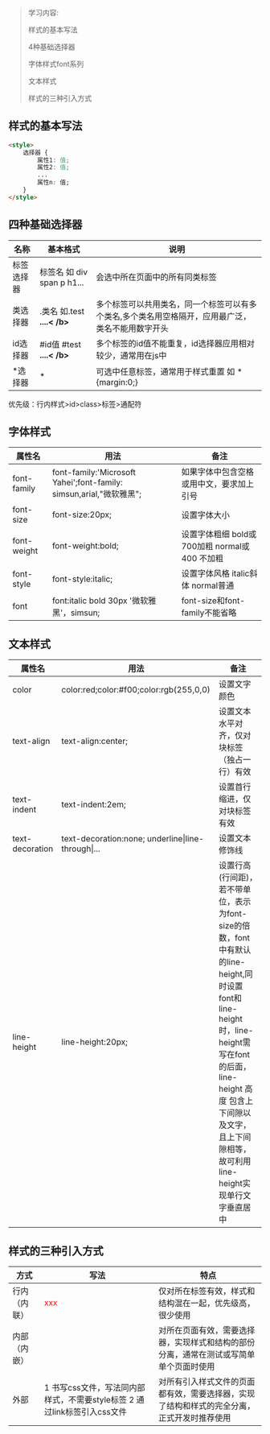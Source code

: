 > 学习内容:
>
> 样式的基本写法
>
> 4种基础选择器
>
> 字体样式font系列
>
> 文本样式
>
> 样式的三种引入方式

## 样式的基本写法

```html
<style>
    选择器 {
        属性1: 值;
        属性2: 值;
        ...
        属性n: 值;
    }
</style>
```

## 四种基础选择器

| 名称       | 基本格式                                     | 说明                                                         |
| ---------- | -------------------------------------------- | ------------------------------------------------------------ |
| 标签选择器 | 标签名 如 div span p h1...                   | 会选中所在页面中的所有同类标签                               |
| 类选择器   | .类名 如.test   <b class="test ab">....< /b> | 多个标签可以共用类名，同一个标签可以有多个类名,多个类名用空格隔开，应用最广泛，类名不能用数字开头 |
| id选择器   | #id值 #test   <b id="test">....< /b>         | 多个标签的id值不能重复，id选择器应用相对较少，通常用在js中   |
| *选择器    | *                                            | 可选中任意标签，通常用于样式重置 如 *{margin:0;}             |

优先级：行内样式>id>class>标签>通配符

## 字体样式

| 属性名      | 用法                                                         | 备注                                           |
| ----------- | ------------------------------------------------------------ | ---------------------------------------------- |
| font-family | font-family:'Microsoft Yahei';font-family: simsun,arial,"微软雅黑"; | 如果字体中包含空格或用中文，要求加上引号       |
| font-size   | font-size:20px;                                              | 设置字体大小                                   |
| font-weight | font-weight:bold;                                            | 设置字体粗细 bold或700加粗  normal或400 不加粗 |
| font-style  | font-style:italic;                                           | 设置字体风格 italic斜体 normal普通             |
| font        | font:italic bold 30px '微软雅黑'，simsun;                    | font-size和font-family不能省略                 |

## 文本样式

| 属性名          | 用法                                                | 备注                                                         |
| --------------- | --------------------------------------------------- | ------------------------------------------------------------ |
| color           | color:red;color:#f00;color:rgb(255,0,0)             | 设置文字颜色                                                 |
| text-align      | text-align:center;                                  | 设置文本水平对齐，仅对块标签（独占一行）有效                 |
| text-indent     | text-indent:2em;                                    | 设置首行缩进，仅对块标签有效                                 |
| text-decoration | text-decoration:none;  underline\|line-through\|... | 设置文本修饰线                                               |
| line-height     | line-height:20px;                                   | 设置行高(行间距)，若不带单位，表示为font-size的倍数，font中有默认的line-height,同时设置font和line-height时，line-height需写在font的后面，line-height 高度 包含上下间隙以及文字，且上下间隙相等，故可利用line-height实现单行文字垂直居中 |

## 样式的三种引入方式

| 方式         | 写法                                                         | 特点                                                         |
| ------------ | ------------------------------------------------------------ | ------------------------------------------------------------ |
| 行内（内联） | <div style="width:100px;color:red">xxx</div>                 | 仅对所在标签有效，样式和结构混在一起，优先级高，很少使用     |
| 内部（内嵌） | <style>选择器{属性1：值;属性2：值;...}</style>               | 对所在页面有效，需要选择器，实现样式和结构的部份分离，通常在测试或写简单单个页面时使用 |
| 外部         | 1 书写css文件，写法同内部样式，不需要style标签 2 通过link标签引入css文件 | 对所有引入样式文件的页面都有效，需要选择器，实现了结构和样式的完全分离，正式开发时推荐使用 |

